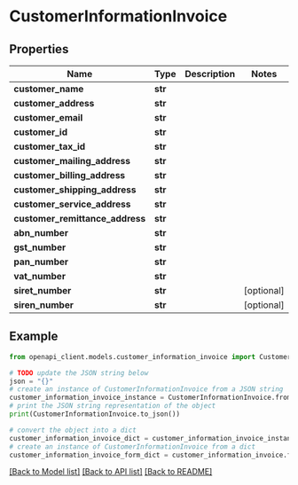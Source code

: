 # CustomerInformationInvoice


## Properties

Name | Type | Description | Notes
------------ | ------------- | ------------- | -------------
**customer_name** | **str** |  | 
**customer_address** | **str** |  | 
**customer_email** | **str** |  | 
**customer_id** | **str** |  | 
**customer_tax_id** | **str** |  | 
**customer_mailing_address** | **str** |  | 
**customer_billing_address** | **str** |  | 
**customer_shipping_address** | **str** |  | 
**customer_service_address** | **str** |  | 
**customer_remittance_address** | **str** |  | 
**abn_number** | **str** |  | 
**gst_number** | **str** |  | 
**pan_number** | **str** |  | 
**vat_number** | **str** |  | 
**siret_number** | **str** |  | [optional] 
**siren_number** | **str** |  | [optional] 

## Example

```python
from openapi_client.models.customer_information_invoice import CustomerInformationInvoice

# TODO update the JSON string below
json = "{}"
# create an instance of CustomerInformationInvoice from a JSON string
customer_information_invoice_instance = CustomerInformationInvoice.from_json(json)
# print the JSON string representation of the object
print(CustomerInformationInvoice.to_json())

# convert the object into a dict
customer_information_invoice_dict = customer_information_invoice_instance.to_dict()
# create an instance of CustomerInformationInvoice from a dict
customer_information_invoice_form_dict = customer_information_invoice.from_dict(customer_information_invoice_dict)
```
[[Back to Model list]](../README.md#documentation-for-models) [[Back to API list]](../README.md#documentation-for-api-endpoints) [[Back to README]](../README.md)


